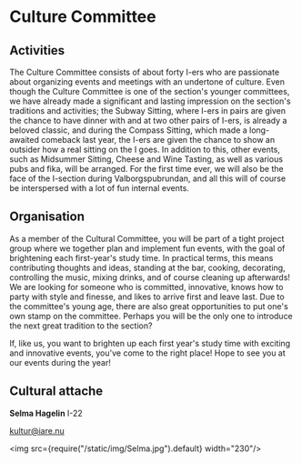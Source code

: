 # Culture Committee

## Activities

The Culture Committee consists of about forty I-ers who are passionate about organizing events and meetings with an undertone of culture. Even though the Culture Committee is one of the section's younger committees, we have already made a significant and lasting impression on the section's traditions and activities; the Subway Sitting, where I-ers in pairs are given the chance to have dinner with and at two other pairs of I-ers, is already a beloved classic, and during the Compass Sitting, which made a long-awaited comeback last year, the I-ers are given the chance to show an outsider how a real sitting on the I goes. In addition to this, other events, such as Midsummer Sitting, Cheese and Wine Tasting, as well as various pubs and fika, will be arranged. For the first time ever, we will also be the face of the I-section during Valborgspubrundan, and all this will of course be interspersed with a lot of fun internal events.

## Organisation

As a member of the Cultural Committee, you will be part of a tight project group where we together plan and implement fun events, with the goal of brightening each first-year's study time. In practical terms, this means contributing thoughts and ideas, standing at the bar, cooking, decorating, controlling the music, mixing drinks, and of course cleaning up afterwards! We are looking for someone who is committed, innovative, knows how to party with style and finesse, and likes to arrive first and leave last. Due to the committee's young age, there are also great opportunities to put one's own stamp on the committee. Perhaps you will be the only one to introduce the next great tradition to the section?

If, like us, you want to brighten up each first year's study time with exciting and innovative events, you've come to the right place! Hope to see you at our events during the year!



## Cultural attache

__Selma Hagelin__ I-22

kultur@iare.nu

<img src={require("/static/img/Selma.jpg").default} width="230"/>